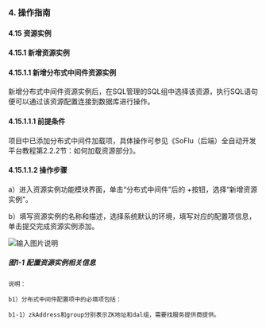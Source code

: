 ### 4. 操作指南

#### 4.15 资源实例

#### 4.15.1 新增资源实例

#### 4.15.1.1 新增分布式中间件资源实例

新增分布式中间件资源实例后，在SQL管理的SQL组中选择该资源，执行SQL语句便可以通过该资源配置连接到数据库进行操作。

#### 4.15.1.1.1 前提条件

项目中已添加分布式中间件加载项，具体操作可参见《SoFlu（后端）全自动开发平台教程第2.2.2节：如何加载资源部分》。

#### 4.15.1.1.2 操作步骤

a）进入资源实例功能模块界面，单击“分布式中间件”后的 +按钮，选择“新增资源实例”。

b）填写资源实例的名称和描述，选择系统默认的环境，填写对应的配置项信息，单击提交完成资源实例添加。

![输入图片说明](../../../../../images/SoFlu%EF%BC%88%E5%90%8E%E7%AB%AF%EF%BC%89%E5%BC%80%E5%8F%91%E5%B9%B3%E5%8F%B0/1.%20%E6%9C%80%E6%96%B0%E7%89%88%E6%9C%AC%20-%20%E6%9B%B4%E6%96%B0%E6%97%A5%E6%9C%9F%20-%202022.10.08/4.%20%E6%93%8D%E4%BD%9C%E6%8C%87%E5%8D%97/15.%20%E8%B5%84%E6%BA%90%E5%AE%9E%E4%BE%8B/1.%20%E6%96%B0%E5%A2%9E%E8%B5%84%E6%BA%90%E5%AE%9E%E4%BE%8B/image.png)

##### 图1-1 配置资源实例相关信息

```
说明：

b1）分布式中间件配置项中的必填项包括：

b1-1）zkAddress和group分别表示ZK地址和dal组，需要找服务提供商提供。
